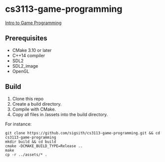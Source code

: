 # cs3113-game-programming

[Intro to Game Programming](https://github.com/sebastianromerocruz/CS3113-material)

## Prerequisites

* CMake 3.10 or later
* C++14 compiler
* SDL2
* SDL2_image
* OpenGL

## Build

1. Clone this repo
2. Create a build directory.
3. Compile with CMake.
4. Copy all files in /assets into the build directory.

For instance:

```shell
git clone https://github.com/sigsith/cs3113-game-programming.git && cd cs3113-game-programming
mkdir build && cd build
cmake -DCMAKE_BUILD_TYPE=Release ..
make
cp -r ../assets/* .
```
